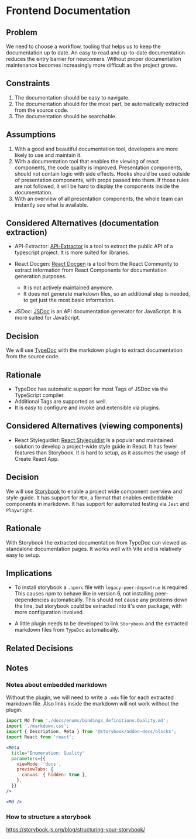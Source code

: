 # Frontend Documentation

## Problem

We need to choose a workflow, tooling that helps us to keep the documentation up to date.
An easy to read and up-to-date documentation reduces the entry barrier for newcomers.
Without proper documentation maintenance becomes increasingly more difficult as the project grows.

## Constraints

1. The documentation should be easy to navigate.
2. The documentation should for the most part, be automatically extracted from the source code.
3. The documentation should be searchable.

## Assumptions

1. With a good and beautiful documentation tool, developers are more likely to use and maintain it.
2. With a documentation tool that enables the viewing of react components, the code quality is improved. 
Presentation components, should not contain logic with side effects.
Hooks should be used outside of presentation components, with props passed into them.
If those rules are not followed, it will be hard to display the components inside the documentation.
3. With an overview of all presentation components, the whole team can instantly see what is available.

## Considered Alternatives (documentation extraction)

- API-Extractor: [API-Extractor](https://api-extractor.com/) is a tool to extract the public API of a typescript project. It is more suited for libraries.
- React Docgen: [React Docgen](https://github.com/reactjs/react-docgen) is a tool from the React Community to extract information from React Components for documentation generation purposes.
  - It is not actively maintained anymore.
  - It does not generate markdown files, so an additional step is needed, to get just the most basic information.

- JSDoc: [JSDoc](https://jsdoc.app/) is an API documentation generator for JavaScript.
It is more suited for JavaScript.

## Decision
We will use [TypeDoc](https://typedoc.org/) with the markdown plugin to extract documentation from the source code.

## Rationale

- TypeDoc has automatic support for most Tags of JSDoc via the TypeScript compiler.
- Additional Tags are supported as well.
- It is easy to configure and invoke and extensible via plugins.

## Considered Alternatives (viewing components)

- React Styleguidist: [React Styleguidist](https://react-styleguidist.js.org/)
Is a popular and maintained solution to develop a project-wide style guide in React.
It has fewer features than Storybook.
It is hard to setup, as it assumes the usage of Create React App.

## Decision
We will use [Storybook](https://storybook.js.org/) to enable a project wide component overview and style-guide.
It has support for `MDX`, a format that enables embeddable components in markdown.
It has support for automated testing via `Jest` and `Playwright`.

## Rationale

With Storybook the extracted documentation from TypeDoc can viewed as standalone documentation pages.
It works well with Vite and is relatively easy to setup.

## Implications

- To install storybook a `.npmrc` file with `legacy-peer-deps=true` is required.
This causes npm to behave like in version 6, not installing peer-dependencies automatically.
This should not cause any problems down the line, but storybook could be extracted into it's own package, with more configuration involved.

- A little plugin needs to be developed to link `Storybook` and the extracted markdown files from `TypeDoc` automatically.

## Related Decisions

## Notes

### Notes about embedded markdown

Without the plugin, we will need to write a `.mdx` file for each extracted markdown file.
Also links inside the markdown will not work without the plugin.
```jsx
import Md from './docs/enums/bindings_definitions.Quality.md';
import './markdown.css';
import { Description, Meta } from '@storybook/addon-docs/blocks';
import React from 'react';

<Meta
  title="Enumeration: Quality"
  parameters={{
    viewMode: 'docs',
    previewTabs: {
      canvas: { hidden: true },
    },
  }}
/>

<Md />
```

### How to structure a storybook
https://storybook.js.org/blog/structuring-your-storybook/

